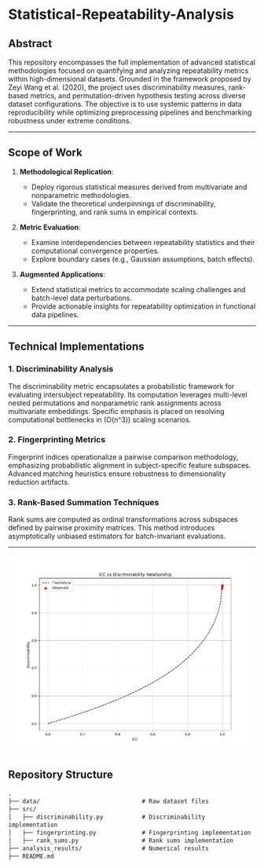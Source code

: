 # Statistical-Repeatability-Analysis

## Abstract

This repository encompasses the full implementation of advanced statistical methodologies focused on quantifying and analyzing repeatability metrics within high-dimensional datasets. Grounded in the framework proposed by Zeyi Wang et al. (2020), the project uses discriminability measures, rank-based metrics, and permutation-driven hypothesis testing across diverse dataset configurations. The objective is to use systemic patterns in data reproducibility while optimizing preprocessing pipelines and benchmarking robustness under extreme conditions.

---

## Scope of Work

1. **Methodological Replication**: 
   - Deploy rigorous statistical measures derived from multivariate and nonparametric methodologies.
   - Validate the theoretical underpinnings of discriminability, fingerprinting, and rank sums in empirical contexts.

2. **Metric Evaluation**:
   - Examine interdependencies between repeatability statistics and their computational convergence properties.
   - Explore boundary cases (e.g., Gaussian assumptions, batch effects).

3. **Augmented Applications**:
   - Extend statistical metrics to accommodate scaling challenges and batch-level data perturbations.
   - Provide actionable insights for repeatability optimization in functional data pipelines.

---

## Technical Implementations

### 1. **Discriminability Analysis**
The discriminability metric encapsulates a probabilistic framework for evaluating intersubject repeatability. Its computation leverages multi-level nested permutations and nonparametric rank assignments across multivariate embeddings. Specific emphasis is placed on resolving computational bottlenecks in \(O(n^3)\) scaling scenarios.

### 2. **Fingerprinting Metrics**
Fingerprint indices operationalize a pairwise comparison methodology, emphasizing probabilistic alignment in subject-specific feature subspaces. Advanced matching heuristics ensure robustness to dimensionality reduction artifacts.

### 3. **Rank-Based Summation Techniques**
Rank sums are computed as ordinal transformations across subspaces defined by pairwise proximity matrices. This method introduces asymptotically unbiased estimators for batch-invariant evaluations.

---


![screenshot](analysis_icc_disc.png)

## Repository Structure

```plaintext
.
├── data/                             # Raw dataset files
├── src/
│   ├── discriminability.py           # Discriminability implementation
│   ├── fingerprinting.py             # Fingerprinting implementation
│   ├── rank_sums.py                  # Rank sums implementation
├── analysis_results/                 # Numerical results
├── README.md            

